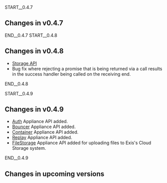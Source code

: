START__0.4.7
## Changes in v0.4.7

END__0.4.7
START__0.4.8
## Changes in v0.4.8
* [Storage API](#RiffleStorage)
* Bug fix where rejecting a promise that is being returned via a call results in the success handler being called on the receiving end.

END__0.4.8

START__0.4.9
## Changes in v0.4.9
* [Auth](#Auth) Appliance API added.
* [Bouncer](#Bouncer) Appliance API added.
* [Container](#Container) Appliance API added.
* [Replay](#Replay) Appliance API added.
* [FileStorage](#FileStorage) Appliance API added for uploading files to Exis's Cloud Storage system.

END__0.4.9

## Changes in upcoming versions
